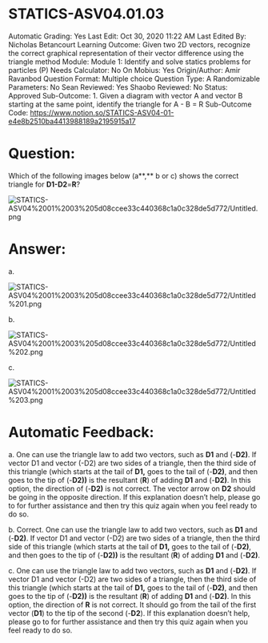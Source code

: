 # STATICS-ASV04.01.03

Automatic Grading: Yes
Last Edit: Oct 30, 2020 11:22 AM
Last Edited By: Nicholas Betancourt
Learning Outcome: Given two 2D vectors, recognize the correct graphical representation of their vector difference using the triangle method
Module: Module 1: Identify and solve statics problems for particles (P)
Needs Calculator: No
On Mobius: Yes
Origin/Author: Amir Ravanbod
Question Format: Multiple choice
Question Type: A
Randomizable Parameters: No
Sean Reviewed: Yes
Shaobo Reviewed: No
Status: Approved
Sub-Outcome: 1. Given a diagram with vector A and vector B starting at the same  point, identify the triangle for A - B = R
Sub-Outcome Code: https://www.notion.so/STATICS-ASV04-01-e4e8b2510ba4413988189a2195915a17

# Question:

Which of the following images below (a**,** b or c) shows the correct triangle for **D1-D2**=**R**?

![STATICS-ASV04%2001%2003%205d08ccee33c440368c1a0c328de5d772/Untitled.png](STATICS-ASV04%2001%2003%205d08ccee33c440368c1a0c328de5d772/Untitled.png)

# Answer:

a. 

![STATICS-ASV04%2001%2003%205d08ccee33c440368c1a0c328de5d772/Untitled%201.png](STATICS-ASV04%2001%2003%205d08ccee33c440368c1a0c328de5d772/Untitled%201.png)

b. 

![STATICS-ASV04%2001%2003%205d08ccee33c440368c1a0c328de5d772/Untitled%202.png](STATICS-ASV04%2001%2003%205d08ccee33c440368c1a0c328de5d772/Untitled%202.png)

c. 

![STATICS-ASV04%2001%2003%205d08ccee33c440368c1a0c328de5d772/Untitled%203.png](STATICS-ASV04%2001%2003%205d08ccee33c440368c1a0c328de5d772/Untitled%203.png)

# Automatic Feedback:

a. One can use the triangle law to add two vectors, such as **D1** and (-**D2)**.  If vector D1 and vector (-D2) are two sides of a triangle, then the third side of this triangle (which starts at the tail of **D1,** goes to the tail of (-**D2)**, and then goes to the tip of (-**D2))** is the resultant (**R**) of adding **D1** and (-**D2)**. In this option, the direction of (-**D2)** is not correct.  The vector arrow on **D2** should be going in the opposite direction.  If this explanation doesn’t help, please go to <a location where all the links are> for further assistance and then try this quiz again when you feel ready to do so. 

b. Correct. One can use the triangle law to add two vectors, such as **D1** and (-**D2)**.  If vector D1 and vector (-D2) are two sides of a triangle, then the third side of this triangle (which starts at the tail of **D1,** goes to the tail of (-**D2)**, and then goes to the tip of (-**D2))** is the resultant (**R**) of adding **D1** and (-**D2)**.  

c. One can use the triangle law to add two vectors, such as **D1** and (-**D2)**.  If vector D1 and vector (-D2) are two sides of a triangle, then the third side of this triangle (which starts at the tail of **D1,** goes to the tail of (-**D2)**, and then goes to the tip of (-**D2))** is the resultant (**R**) of adding **D1** and (-**D2)**. In this option, the direction of **R** is not correct.  It should go from the tail of the first vector (**D1**) to the tip of the second (-**D2**).  If this explanation doesn’t help, please go to <a location where all the links are> for further assistance and then try this quiz again when you feel ready to do so.